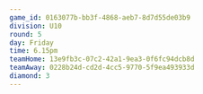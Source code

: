 ```yaml
---
game_id: 0163077b-bb3f-4868-aeb7-8d7d55de03b9
division: U10
round: 5
day: Friday
time: 6.15pm
teamHome: 13e9fb3c-07c2-42a1-9ea3-0f6fc94dcb8d
teamAway: 0228b24d-cd2d-4cc5-9770-5f9ea493933d
diamond: 3
---
```

